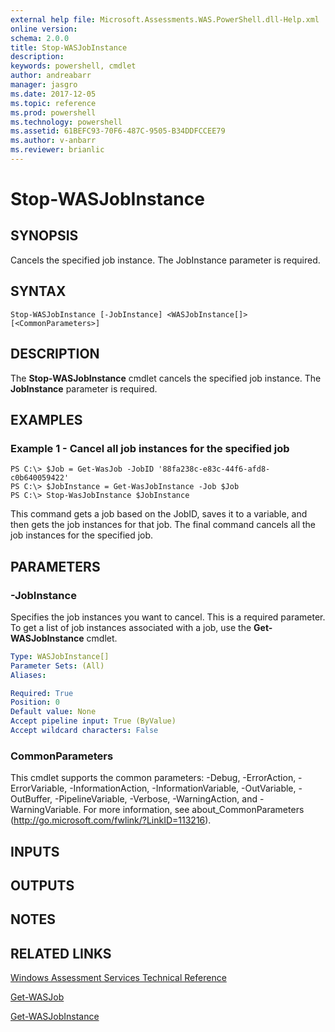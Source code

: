```yaml
---
external help file: Microsoft.Assessments.WAS.PowerShell.dll-Help.xml
online version: 
schema: 2.0.0
title: Stop-WASJobInstance
description: 
keywords: powershell, cmdlet
author: andreabarr
manager: jasgro
ms.date: 2017-12-05
ms.topic: reference
ms.prod: powershell
ms.technology: powershell
ms.assetid: 61BEFC93-70F6-487C-9505-B34DDFCCEE79
ms.author: v-anbarr
ms.reviewer: brianlic
---
```


# Stop-WASJobInstance

## SYNOPSIS
Cancels the specified job instance.
The JobInstance parameter is required.

## SYNTAX

```
Stop-WASJobInstance [-JobInstance] <WASJobInstance[]> [<CommonParameters>]
```

## DESCRIPTION
The **Stop-WASJobInstance** cmdlet cancels the specified job instance.
The **JobInstance** parameter is required.

## EXAMPLES

### Example 1 - Cancel all job instances for the specified job
```
PS C:\> $Job = Get-WasJob -JobID '88fa238c-e83c-44f6-afd8-c0b640059422'
PS C:\> $JobInstance = Get-WasJobInstance -Job $Job
PS C:\> Stop-WasJobInstance $JobInstance
```

This command gets a job based on the JobID, saves it to a variable, and then gets the job instances for that job.
The final command cancels all the job instances for the specified job.

## PARAMETERS

### -JobInstance
Specifies the job instances you want to cancel.
This is a required parameter.
To get a list of job instances associated with a job, use the **Get-WASJobInstance** cmdlet.

```yaml
Type: WASJobInstance[]
Parameter Sets: (All)
Aliases: 

Required: True
Position: 0
Default value: None
Accept pipeline input: True (ByValue)
Accept wildcard characters: False
```

### CommonParameters
This cmdlet supports the common parameters: -Debug, -ErrorAction, -ErrorVariable, -InformationAction, -InformationVariable, -OutVariable, -OutBuffer, -PipelineVariable, -Verbose, -WarningAction, and -WarningVariable. For more information, see about_CommonParameters (http://go.microsoft.com/fwlink/?LinkID=113216).

## INPUTS

## OUTPUTS

## NOTES

## RELATED LINKS

[Windows Assessment Services Technical Reference](http://go.microsoft.com/fwlink/?LinkId=215628)

[Get-WASJob](./Get-WASJob.md)

[Get-WASJobInstance](./Get-WASJobInstance.md)

